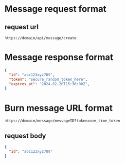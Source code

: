 # Message request format

## request url

```
https://domain/api/message/create
```

# Message response format
```json
{
  "id": "abc123xyz789",
  "token": "secure_random_token_here",
  "expires_at": "2024-02-20T15:30:00Z",
}
```

# Burn message URL format
```
https://domain/message/messageID?token=one_time_token
```

## request body
```json
{
  "id": "abc123xyz789"
}
```